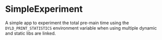 # SimpleExperiment
A simple app to experiment the total pre-main time using the `DYLD_PRINT_STATISTICS` environment variable when using multiple dynamic and static libs are linked. 
